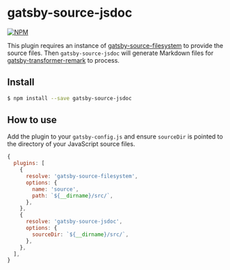 # gatsby-source-jsdoc

[![NPM](https://img.shields.io/npm/v/gatsby-source-jsdoc.svg)](https://npm.im/gatsby-source-jsdoc)

This plugin requires an instance of [gatsby-source-filesystem](https://www.gatsbyjs.org/packages/gatsby-source-filesystem/) to provide the source files. Then `gatsby-source-jsdoc` will generate Markdown files for [gatsby-transformer-remark](https://www.gatsbyjs.org/packages/gatsby-transformer-remark/) to process.

## Install

```sh
$ npm install --save gatsby-source-jsdoc
```

## How to use

Add the plugin to your `gatsby-config.js` and ensure `sourceDir` is pointed to the directory of your JavaScript source files.

```javascript
{
  plugins: [
    {
      resolve: 'gatsby-source-filesystem',
      options: {
        name: 'source',
        path: `${__dirname}/src/`,
      },
    },
    {
      resolve: 'gatsby-source-jsdoc',
      options: {
        sourceDir: `${__dirname}/src/`,
      },
    },
  ],
}
```
